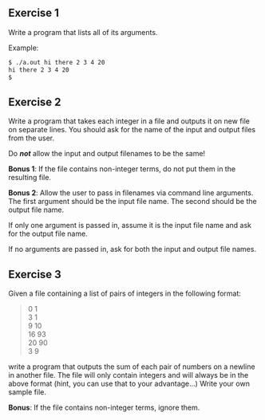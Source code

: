 Exercise 1
---

Write a program that lists all of its arguments.

Example:
```bash
$ ./a.out hi there 2 3 4 20
hi there 2 3 4 20
$
```


Exercise 2
---

Write a program that takes each integer in a file and outputs it on new file on separate lines.
You should ask for the name of the input and output files from the user.

Do _**not**_ allow the input and output filenames to be the same!

**Bonus 1**:
If the file contains non-integer terms, do not put them in the resulting file.

**Bonus 2**:
Allow the user to pass in filenames via command line arguments.
The first argument should be the input file name.
The second should be the output file name.

If only one argument is passed in, assume it is the input file name and ask for the output file name.

If no arguments are passed in, ask for both the input and output file names.


<!-- note to maintainer: this is very similar to their lab, but presumably harder.
     Make sure this is only given after the deadline. If that cannot be done,
     comment this exercise out. -->
Exercise 3
---
Given a file containing a list of pairs of integers in the following format:
> 0 1 <br>
> 3 1 <br>
> 9 10 <br>
> 16 93 <br>
> 20 90 <br>
> 3 9 <br>

write a program that outputs the sum of each pair of numbers on a newline in another file.
The file will only contain integers and will always be in the above format (hint, you can use
that to your advantage...)
Write your own sample file.

**Bonus**:
If the file contains non-integer terms, ignore them.



